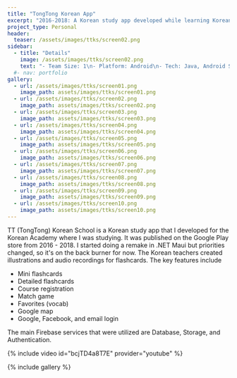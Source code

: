```yaml
---
title: "TongTong Korean App"
excerpt: "2016-2018: A Korean study app developed while learning Korean at an academy"
project_type: Personal
header:
  teaser: /assets/images/ttks/screen02.png
sidebar:
  - title: "Details"
    image: /assets/images/ttks/screen02.png
    text: "- Team Size: 1\n- Platform: Android\n- Tech: Java, Android Studio, Firebase"
  #- nav: portfolio
gallery:
  - url: /assets/images/ttks/screen01.png
    image_path: assets/images/ttks/screen01.png
  - url: /assets/images/ttks/screen02.png
    image_path: assets/images/ttks/screen02.png
  - url: /assets/images/ttks/screen03.png
    image_path: assets/images/ttks/screen03.png
  - url: /assets/images/ttks/screen04.png
    image_path: assets/images/ttks/screen04.png
  - url: /assets/images/ttks/screen05.png
    image_path: assets/images/ttks/screen05.png
  - url: /assets/images/ttks/screen06.png
    image_path: assets/images/ttks/screen06.png
  - url: /assets/images/ttks/screen07.png
    image_path: assets/images/ttks/screen07.png
  - url: /assets/images/ttks/screen08.png
    image_path: assets/images/ttks/screen08.png
  - url: /assets/images/ttks/screen09.png
    image_path: assets/images/ttks/screen09.png
  - url: /assets/images/ttks/screen10.png
    image_path: assets/images/ttks/screen10.png
---
```


TT (TongTong) Korean School is a Korean study app that I developed for the Korean Academy where I was studying. It was published on the Google Play store from 2016 - 2018. I started doing a remake in .NET Maui but priorities changed, so it's on the back burner for now. The Korean teachers created illustrations and audio recordings for flashcards. The key features include

- Mini flashcards
- Detailed flashcards
- Course registration
- Match game
- Favorites (vocab)
- Google map
- Google, Facebook, and email login

The main Firebase services that were utilized are Database, Storage, and Authentication.

{% include video id="bcjTD4a8T7E" provider="youtube" %}

{% include gallery %}